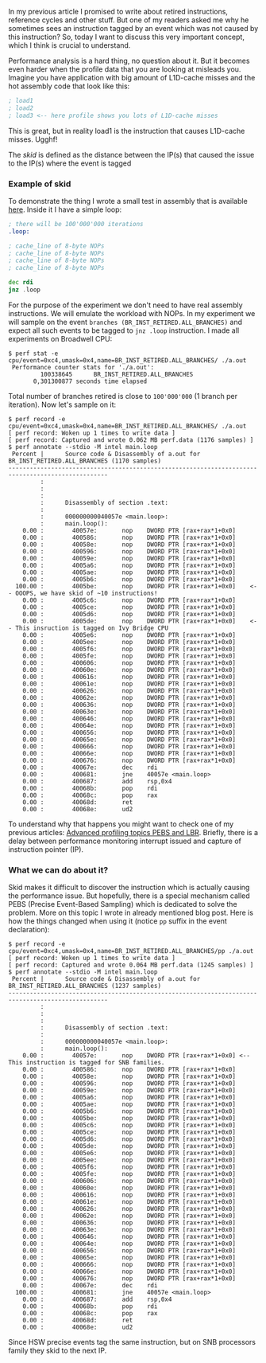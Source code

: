 In my previous article I promised to write about retired instructions, reference cycles and other stuff. But one of my readers asked me why he sometimes sees an instruction tagged by an event which was not caused by this instruction? So, today I want to discuss this very important concept, which I think is crucial to understand.

Performance analysis is a hard thing, no question about it. But it becomes even harder when the profile data that you are looking at misleads you. Imagine you have application with big amount of L1D-cache misses and the hot assembly code that look like this:
```asm
; load1 
; load2
; load3 <-- here profile shows you lots of L1D-cache misses
```

This is great, but in reality load1 is the instruction that causes L1D-cache misses. Ugghf!

The *skid* is defined as the distance between the IP(s) that caused the issue to the IP(s) where the event is tagged

### Example of skid

To demonstrate the thing I wrote a small test in assembly that is available [here](). Inside it I have a simple loop:
```asm
; there will be 100'000'000 iterations
.loop:

; cache_line of 8-byte NOPs
; cache_line of 8-byte NOPs
; cache_line of 8-byte NOPs
; cache_line of 8-byte NOPs

dec rdi
jnz .loop
```

For the purpose of the experiment we don't need to have real assembly instructions. We will emulate the workload with NOPs. In my experiment we will sample on the event `branches (BR_INST_RETIRED.ALL_BRANCHES)` and expect all such events to be tagged to `jnz .loop` instruction. I made all experiments on Broadwell CPU:
```
$ perf stat -e cpu/event=0xc4,umask=0x4,name=BR_INST_RETIRED.ALL_BRANCHES/ ./a.out
 Performance counter stats for './a.out':
         100338645      BR_INST_RETIRED.ALL_BRANCHES                                   
       0,301300877 seconds time elapsed
```
Total number of branches retired is close to `100'000'000` (1 branch per iteration). Now let's sample on it:
```
$ perf record -e cpu/event=0xc4,umask=0x4,name=BR_INST_RETIRED.ALL_BRANCHES/ ./a.out
[ perf record: Woken up 1 times to write data ]
[ perf record: Captured and wrote 0.062 MB perf.data (1176 samples) ]
$ perf annotate --stdio -M intel main.loop
 Percent |      Source code & Disassembly of a.out for BR_INST_RETIRED.ALL_BRANCHES (1170 samples)
--------------------------------------------------------------------------------------------------
         :
         :
         :
         :      Disassembly of section .text:
         :
         :      000000000040057e <main.loop>:
         :      main.loop():
    0.00 :        40057e:       nop    DWORD PTR [rax+rax*1+0x0]
    0.00 :        400586:       nop    DWORD PTR [rax+rax*1+0x0]
    0.00 :        40058e:       nop    DWORD PTR [rax+rax*1+0x0]
    0.00 :        400596:       nop    DWORD PTR [rax+rax*1+0x0]
    0.00 :        40059e:       nop    DWORD PTR [rax+rax*1+0x0]
    0.00 :        4005a6:       nop    DWORD PTR [rax+rax*1+0x0]
    0.00 :        4005ae:       nop    DWORD PTR [rax+rax*1+0x0]
    0.00 :        4005b6:       nop    DWORD PTR [rax+rax*1+0x0]
  100.00 :        4005be:       nop    DWORD PTR [rax+rax*1+0x0]	<-- OOOPS, we have skid of ~10 instructions!
    0.00 :        4005c6:       nop    DWORD PTR [rax+rax*1+0x0]
    0.00 :        4005ce:       nop    DWORD PTR [rax+rax*1+0x0]
    0.00 :        4005d6:       nop    DWORD PTR [rax+rax*1+0x0]	
    0.00 :        4005de:       nop    DWORD PTR [rax+rax*1+0x0]	<-- This insruction is tagged on Ivy Bridge CPU
    0.00 :        4005e6:       nop    DWORD PTR [rax+rax*1+0x0]
    0.00 :        4005ee:       nop    DWORD PTR [rax+rax*1+0x0]
    0.00 :        4005f6:       nop    DWORD PTR [rax+rax*1+0x0]
    0.00 :        4005fe:       nop    DWORD PTR [rax+rax*1+0x0]
    0.00 :        400606:       nop    DWORD PTR [rax+rax*1+0x0]
    0.00 :        40060e:       nop    DWORD PTR [rax+rax*1+0x0]
    0.00 :        400616:       nop    DWORD PTR [rax+rax*1+0x0]
    0.00 :        40061e:       nop    DWORD PTR [rax+rax*1+0x0]
    0.00 :        400626:       nop    DWORD PTR [rax+rax*1+0x0]
    0.00 :        40062e:       nop    DWORD PTR [rax+rax*1+0x0]
    0.00 :        400636:       nop    DWORD PTR [rax+rax*1+0x0]
    0.00 :        40063e:       nop    DWORD PTR [rax+rax*1+0x0]
    0.00 :        400646:       nop    DWORD PTR [rax+rax*1+0x0]
    0.00 :        40064e:       nop    DWORD PTR [rax+rax*1+0x0]
    0.00 :        400656:       nop    DWORD PTR [rax+rax*1+0x0]
    0.00 :        40065e:       nop    DWORD PTR [rax+rax*1+0x0]
    0.00 :        400666:       nop    DWORD PTR [rax+rax*1+0x0]
    0.00 :        40066e:       nop    DWORD PTR [rax+rax*1+0x0]
    0.00 :        400676:       nop    DWORD PTR [rax+rax*1+0x0]
    0.00 :        40067e:       dec    rdi
    0.00 :        400681:       jne    40057e <main.loop>
    0.00 :        400687:       add    rsp,0x4
    0.00 :        40068b:       pop    rdi
    0.00 :        40068c:       pop    rax
    0.00 :        40068d:       ret    
    0.00 :        40068e:       ud2 
```

To understand why that happens you might want to check one of my previous articles: [Advanced profiling topics PEBS and LBR](https://dendibakh.github.io/blog/2018/06/08/Advanced-profiling-topics-PEBS-and-LBR). Briefly, there is a delay between performance monitoring interrupt issued and capture of instruction pointer (IP). 

### What we can do about it?

Skid makes it difficult to discover the instruction which is actually causing the performance issue. But hopefully, there is a special mechanism called PEBS (Precise Event-Based Sampling) which is dedicated to solve the problem. More on this topic I wrote in already mentioned blog post. Here is how the things changed when using it (notice `pp` suffix in the event declaration):
```
$ perf record -e cpu/event=0xc4,umask=0x4,name=BR_INST_RETIRED.ALL_BRANCHES/pp ./a.out
[ perf record: Woken up 1 times to write data ]
[ perf record: Captured and wrote 0.064 MB perf.data (1245 samples) ]
$ perf annotate --stdio -M intel main.loop
 Percent |      Source code & Disassembly of a.out for BR_INST_RETIRED.ALL_BRANCHES (1237 samples)
--------------------------------------------------------------------------------------------------
         :
         :
         :
         :      Disassembly of section .text:
         :
         :      000000000040057e <main.loop>:
         :      main.loop():
    0.00 :        40057e:       nop    DWORD PTR [rax+rax*1+0x0] <-- This instruction is tagged for SNB families.
    0.00 :        400586:       nop    DWORD PTR [rax+rax*1+0x0]
    0.00 :        40058e:       nop    DWORD PTR [rax+rax*1+0x0]
    0.00 :        400596:       nop    DWORD PTR [rax+rax*1+0x0]
    0.00 :        40059e:       nop    DWORD PTR [rax+rax*1+0x0]
    0.00 :        4005a6:       nop    DWORD PTR [rax+rax*1+0x0]
    0.00 :        4005ae:       nop    DWORD PTR [rax+rax*1+0x0]
    0.00 :        4005b6:       nop    DWORD PTR [rax+rax*1+0x0]
    0.00 :        4005be:       nop    DWORD PTR [rax+rax*1+0x0]
    0.00 :        4005c6:       nop    DWORD PTR [rax+rax*1+0x0]
    0.00 :        4005ce:       nop    DWORD PTR [rax+rax*1+0x0]
    0.00 :        4005d6:       nop    DWORD PTR [rax+rax*1+0x0]
    0.00 :        4005de:       nop    DWORD PTR [rax+rax*1+0x0]
    0.00 :        4005e6:       nop    DWORD PTR [rax+rax*1+0x0]
    0.00 :        4005ee:       nop    DWORD PTR [rax+rax*1+0x0]
    0.00 :        4005f6:       nop    DWORD PTR [rax+rax*1+0x0]
    0.00 :        4005fe:       nop    DWORD PTR [rax+rax*1+0x0]
    0.00 :        400606:       nop    DWORD PTR [rax+rax*1+0x0]
    0.00 :        40060e:       nop    DWORD PTR [rax+rax*1+0x0]
    0.00 :        400616:       nop    DWORD PTR [rax+rax*1+0x0]
    0.00 :        40061e:       nop    DWORD PTR [rax+rax*1+0x0]
    0.00 :        400626:       nop    DWORD PTR [rax+rax*1+0x0]
    0.00 :        40062e:       nop    DWORD PTR [rax+rax*1+0x0]
    0.00 :        400636:       nop    DWORD PTR [rax+rax*1+0x0]
    0.00 :        40063e:       nop    DWORD PTR [rax+rax*1+0x0]
    0.00 :        400646:       nop    DWORD PTR [rax+rax*1+0x0]
    0.00 :        40064e:       nop    DWORD PTR [rax+rax*1+0x0]
    0.00 :        400656:       nop    DWORD PTR [rax+rax*1+0x0]
    0.00 :        40065e:       nop    DWORD PTR [rax+rax*1+0x0]
    0.00 :        400666:       nop    DWORD PTR [rax+rax*1+0x0]
    0.00 :        40066e:       nop    DWORD PTR [rax+rax*1+0x0]
    0.00 :        400676:       nop    DWORD PTR [rax+rax*1+0x0]
    0.00 :        40067e:       dec    rdi
  100.00 :        400681:       jne    40057e <main.loop>
    0.00 :        400687:       add    rsp,0x4
    0.00 :        40068b:       pop    rdi
    0.00 :        40068c:       pop    rax
    0.00 :        40068d:       ret    
    0.00 :        40068e:       ud2
```

Since HSW precise events tag the same instruction, but on SNB processors family they skid to the next IP.

